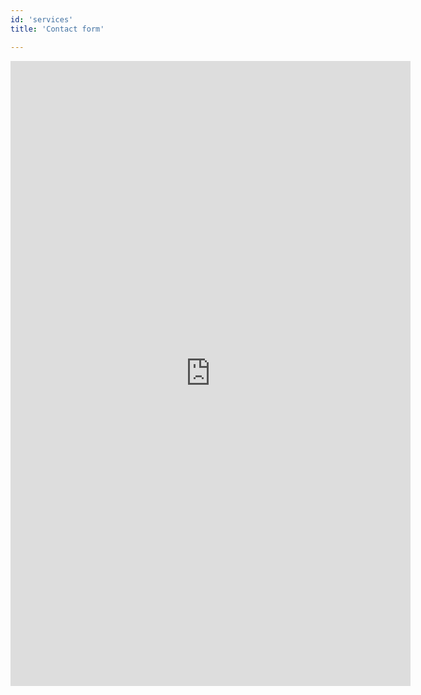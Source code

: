 ```yaml
---
id: 'services'
title: 'Contact form'

---
```



<iframe className="form" width="640px" height="1000px" src="https://forms.office.com/Pages/ResponsePage.aspx?id=1G0bTm6YUEW2cUtbG29sDNhAcdzng71DjGpMrDEUy2lUMEdCS0haVEZFOUVTNkRPSk9GMldTQjZCWS4u&embed=true" frameBorder="0" marginWidth="0" marginHeight="0" > </iframe>